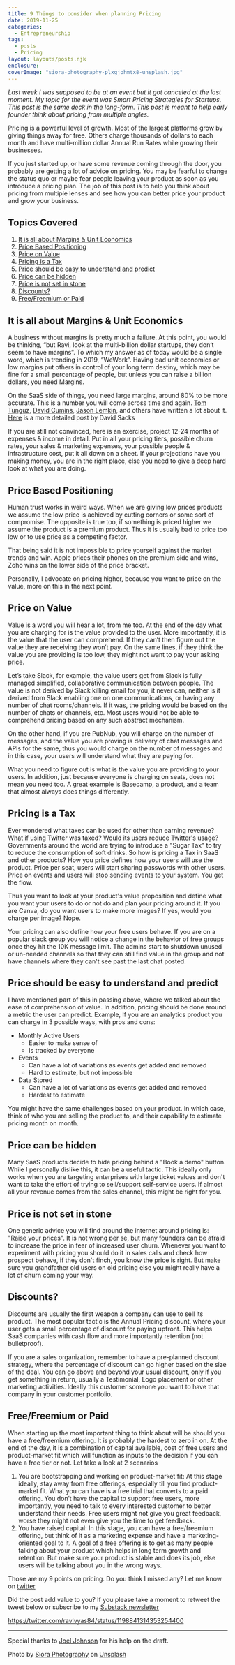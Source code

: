 ```yaml
---
title: 9 Things to consider when planning Pricing
date: 2019-11-25
categories: 
  - Entrepreneurship 
tags: 
  - posts
  - Pricing
layout: layouts/posts.njk
enclosure:
coverImage: "siora-photography-plxgjohmtx8-unsplash.jpg"
---
```


_Last week I was supposed to be at an event but it got canceled at the last moment. My topic for the event was Smart Pricing Strategies for Startups. This post is the same deck in the long-form. This post is meant to help early founder think about pricing from multiple angles._

Pricing is a powerful level of growth. Most of the largest platforms grow by giving things away for free. Others charge thousands of dollars to each month and have multi-million dollar Annual Run Rates while growing their businesses.

If you just started up, or have some revenue coming through the door, you probably are getting a lot of advice on pricing. You may be fearful to change the status quo or maybe fear people leaving your product as soon as you introduce a pricing plan. The job of this post is to help you think about pricing from multiple lenses and see how you can better price your product and grow your business.

## Topics Covered

1. [It is all about Margins & Unit Economics](#margins)
2. [Price Based Positioning](#position)
3. [Price on Value](#value)
4. [Pricing is a Tax](#tax)
5. [Price should be easy to understand and predict](#understand)
6. [Price can be hidden](#hidden)
7. [Price is not set in stone](#change)
8. [Discounts?](#discounts)
9. [Free/Freemium or Paid](#free)

## It is all about Margins & Unit Economics

A business without margins is pretty much a failure. At this point, you would be thinking, “but Ravi, look at the multi-billion dollar startups, they don’t seem to have margins”. To which my answer as of today would be a single word, which is trending in 2019, “WeWork”. Having bad unit economics or low margins put others in control of your long term destiny, which may be fine for a small percentage of people, but unless you can raise a billion dollars, you need Margins.

On the SaaS side of things, you need large margins, around 80% to be more accurate. This is a number you will come across time and again. [Tom Tunguz](https://tomtunguz.com/gross-margin-trends-saas/), [David Cumins](https://davidcummings.org/2014/09/01/gross-margin-and-saas/), [Jason Lemkin](https://www.saastr.com/at-what-revenue-level-is-saas-gross-margin-reasonably-calculated-i-e-what-scale/), and others have written a lot about it. [Here](https://medium.com/craft-ventures/the-gross-margin-problem-lessons-for-tech-enabled-startups-e2aefab8a0d4) is a more detailed post by David Sacks

If you are still not convinced, here is an exercise, project 12-24 months of expenses & income in detail. Put in all your pricing tiers, possible churn rates, your sales & marketing expenses, your possible people & infrastructure cost, put it all down on a sheet. If your projections have you making money, you are in the right place, else you need to give a deep hard look at what you are doing.

## Price Based Positioning

Human trust works in weird ways. When we are giving low prices products we assume the low price is achieved by cutting corners or some sort of compromise. The opposite is true too, if something is priced higher we assume the product is a premium product. Thus it is usually bad to price too low or to use price as a competing factor.

That being said it is not impossible to price yourself against the market trends and win. Apple prices their phones on the premium side and wins, Zoho wins on the lower side of the price bracket. 

Personally, I advocate on pricing higher, because you want to price on the value, more on this in the next point.

## Price on Value

Value is a word you will hear a lot, from me too. At the end of the day what you are charging for is the value provided to the user. More importantly, it is the value that the user can comprehend. If they can’t then figure out the value they are receiving they won’t pay. On the same lines, if they think the value you are providing is too low, they might not want to pay your asking price.

Let’s take Slack, for example, the value users get from Slack is fully managed simplified, collaborative communication between people. The value is not derived by Slack killing email for you, it never can, neither is it derived from Slack enabling one on one communications, or having any number of chat rooms/channels. If it was, the pricing would be based on the number of chats or channels, etc. Most users would not be able to comprehend pricing based on any such abstract mechanism.

On the other hand, if you are PubNub, you will charge on the number of messages, and the value you are proving is delivery of chat messages and APIs for the same, thus you would charge on the number of messages and in this case, your users will understand what they are paying for.

What you need to figure out is what is the value you are providing to your users. In addition, just because everyone is charging on seats, does not mean you need too. A great example is Basecamp, a product, and a team that almost always does things differently.

## Pricing is a Tax

Ever wondered what taxes can be used for other than earning revenue? What if using Twitter was taxed? Would its users reduce Twitter's usage? Governments around the world are trying to introduce a "Sugar Tax" to try to reduce the consumption of soft drinks. So how is pricing a Tax in SaaS and other products? How you price defines how your users will use the product. Price per seat, users will start sharing passwords with other users. Price on events and users will stop sending events to your system. You get the flow. 

Thus you want to look at your product's value proposition and define what you want your users to do or not do and plan your pricing around it. If you are Canva, do you want users to make more images? If yes, would you charge per image? Nope. 

Your pricing can also define how your free users behave. If you are on a popular slack group you will notice a change in the behavior of free groups once they hit the 10K message limit. The admins start to shutdown unused or un-needed channels so that they can still find value in the group and not have channels where they can't see past the last chat posted. 

## Price should be easy to understand and predict

I have mentioned part of this in passing above, where we talked about the ease of comprehension of value. In addition, pricing should be done around a metric the user can predict. Example, If you are an analytics product you can charge in 3 possible ways, with pros and cons: 

- Monthly Active Users
    - Easier to make sense of
    - Is tracked by everyone
- Events
    - Can have a lot of variations as events get added and removed
    - Hard to estimate, but not impossible
- Data Stored
    - Can have a lot of variations as events get added and removed
    - Hardest to estimate

You might have the same challenges based on your product. In which case, think of who you are selling the product to, and their capability to estimate pricing month on month.

## Price can be hidden

Many SaaS products decide to hide pricing behind a "Book a demo" button. While I personally dislike this, it can be a useful tactic. This ideally only works when you are targeting enterprises with large ticket values and don't want to take the effort of trying to sell/support self-service users. If almost all your revenue comes from the sales channel, this might be right for you. 

## Price is not set in stone

One generic advice you will find around the internet around pricing is: "Raise your prices". It is not wrong per se, but many founders can be afraid to increase the price in fear of increased user churn. Whenever you want to experiment with pricing you should do it in sales calls and check how prospect behave, if they don't finch, you know the price is right. But make sure you grandfather old users on old pricing else you might really have a lot of churn coming your way. 

## Discounts?

Discounts are usually the first weapon a company can use to sell its product. The most popular tactic is the Annual Pricing discount, where your user gets a small percentage of discount for paying upfront. This helps SaaS companies with cash flow and more importantly retention (not bulletproof). 

If you are a sales organization, remember to have a pre-planned discount strategy, where the percentage of discount can go higher based on the size of the deal. You can go above and beyond your usual discount, only if you get something in return, usually a Testimonial, Logo placement or other marketing activities. Ideally this customer someone you want to have that company in your customer portfolio.

## Free/Freemium or Paid

When starting up the most important thing to think about will be should you have a free/freemium offering. It is probably the hardest to zero in on. At the end of the day, it is a combination of capital available, cost of free users and product-market fit which will function as inputs to the decision if you can have a free tier or not. Let take a look at 2 scenarios

1. You are bootstrapping and working on product-market fit: At this stage ideally, stay away from free offerings, especially till you find product-market fit. What you can have is a free trial that converts to a paid offering. You don’t have the capital to support free users, more importantly, you need to talk to every interested customer to better understand their needs. Free users might not give you great feedback, worse they might not even give you the time to get feedback. 
2. You have raised capital: In this stage, you can have a free/freemium offering, but think of it as a marketing expense and have a marketing-oriented goal to it. A goal of a free offering is to get as many people talking about your product which helps in long term growth and retention. But make sure your product is stable and does its job, else users will be talking about you in the wrong ways.

Those are my 9 points on pricing. Do you think I missed any? Let me know on [twitter](http://twitter.com/ravivyas84)

Did the post add value to you? If you please take a moment to retweet the tweet below or subscribe to my [Substack newsletter](https://ravivyas.substack.com/)

https://twitter.com/ravivyas84/status/1198841314353254400

* * *

Special thanks to [Joel Johnson](https://www.linkedin.com/in/joelmj) for his help on the draft.

Photo by [Siora Photography](https://unsplash.com/@siora18?utm_source=unsplash&utm_medium=referral&utm_content=creditCopyText) on [Unsplash](https://unsplash.com/s/photos/price?utm_source=unsplash&utm_medium=referral&utm_content=creditCopyText)
